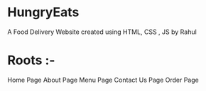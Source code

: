# HungryEats
A Food Delivery Website created using HTML, CSS , JS by Rahul

# Roots :-
Home Page
About Page
Menu Page
Contact Us Page
Order Page
